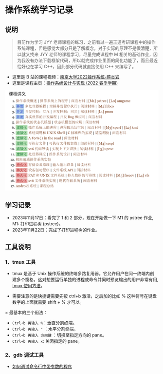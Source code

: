 # 操作系统学习记录


## 说明
> 目前作为学习 JYY 老师课程的练习，之前看过一遍王道考研课程中的操作系统课程，但是感觉大部分只是了解概念，对于实际的原理不是很清楚，所以就又找来 JYY 老师的课程学习，尽量完成课程中 M 相关的基础作业，因为我没有办法下载框架代码，所以就完成作业里面的简化功能了，而且最近恰好也在学习 C++，因此部分代码就直接使用 C++ 来编写了。


* 这里是 B 站的课程视频：[南京大学2022操作系统-蒋炎岩](https://www.bilibili.com/video/BV1Cm4y1d7Ur/?spm_id_from=333.788&vd_source=60ce9938ee3696b9c3fa6dc847e7d86e) 
* 这里是课程主页：[操作系统设计与实现 (2022 春季学期)](http://jyywiki.cn/OS/2022/)

![网站课程内容](./picture/%E7%BD%91%E7%AB%99%E5%86%85%E5%AE%B9.png )


## 学习记录

* 2023年11月17日：看完了 1 和 2 部分，现在开始做一下 M1 的 pstree 作业, 
M1: 打印进程树 (pstree)。
* 2023年11月22日：完成了打印进程树的作业。


## 工具说明
### 1、tmux 工具
* tmux 是基于 Unix 操作系统的终端多路复用器。它允许用户在同一终端内创建多个窗格，这对想要运行单独的进程或命令并同时预览输出的用户非常有用,
[tmux 使用方法](https://blog.gtwang.org/linux/linux-tmux-terminal-multiplexer-tutorial/)。

* 需要注意的是快捷键需要先按 ctrl+b 激活，之后加的比如 % 这种符号在键盘数字的上面就需要 shift + % 才可以。

× 最基本的三个用法：
* `Ctrl+b 再输入 %`：垂直分割终端。
* `Ctrl+b 再输入 "` ：水平分割终端。
* `Ctrl+b 再输入 方向鍵` ：切换至指定方向的 pane。
* `Ctrl+b 再输入 x`: 关闭指定的 pane。

### 2、gdb 调试工具
* [如何调试命令行中带参数的程序](https://stackoverflow.com/questions/6121094/how-do-i-run-a-program-with-commandline-arguments-using-gdb-within-a-bash-script)

